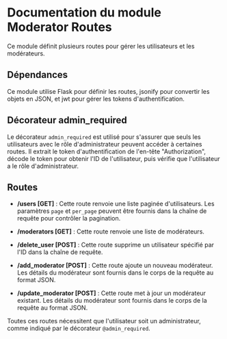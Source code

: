 # Documentation du module Moderator Routes

Ce module définit plusieurs routes pour gérer les utilisateurs et les modérateurs.

## Dépendances

Ce module utilise Flask pour définir les routes, jsonify pour convertir les objets en JSON, et jwt pour gérer les tokens d'authentification.

## Décorateur admin_required

Le décorateur `admin_required` est utilisé pour s'assurer que seuls les utilisateurs avec le rôle d'administrateur peuvent accéder à certaines routes. Il extrait le token d'authentification de l'en-tête "Authorization", décode le token pour obtenir l'ID de l'utilisateur, puis vérifie que l'utilisateur a le rôle d'administrateur.

## Routes

- **/users [GET]** : Cette route renvoie une liste paginée d'utilisateurs. Les paramètres `page` et `per_page` peuvent être fournis dans la chaîne de requête pour contrôler la pagination.

- **/moderators [GET]** : Cette route renvoie une liste de modérateurs.

- **/delete_user [POST]** : Cette route supprime un utilisateur spécifié par l'ID dans la chaîne de requête.

- **/add_moderator [POST]** : Cette route ajoute un nouveau modérateur. Les détails du modérateur sont fournis dans le corps de la requête au format JSON.

- **/update_moderator [POST]** : Cette route met à jour un modérateur existant. Les détails du modérateur sont fournis dans le corps de la requête au format JSON.

Toutes ces routes nécessitent que l'utilisateur soit un administrateur, comme indiqué par le décorateur `@admin_required`.
